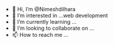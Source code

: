 - 👋 Hi, I’m @Nimeshdilhara
- 👀 I’m interested in ...web development
- 🌱 I’m currently learning ...
- 💞️ I’m looking to collaborate on ...
- 📫 How to reach me ...

<!---
Nimeshdilhara/Nimeshdilhara is a ✨ special ✨ repository because its `README.md` (this file) appears on your GitHub profile.
You can click the Preview link to take a look at your changes.
--->
